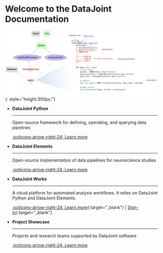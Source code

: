 # Welcome to the DataJoint Documentation

![pipeline](https://raw.githubusercontent.com/datajoint/datajoint-python/master/images/pipeline.png){: style="height:300px;"}

<div class="grid cards" markdown>

-   **DataJoint Python**

     ---

     Open-source framework for defining, operating, and querying data pipelines

     [:octicons-arrow-right-24: Learn more](./core/datajoint-python/)
    
-   **DataJoint Elements**

     ---

     Open-source implementation of data pipelines for neuroscience studies

     [:octicons-arrow-right-24: Learn more](./elements/)

-   **DataJoint Works**

     ---

     A cloud platform for automated analysis workflows. It relies on DataJoint 
     Python and DataJoint Elements.

     [:octicons-arrow-right-24: Learn
     more](https://datajoint.com/){:target="_blank"} | [Sign-in](https://works.datajoint.com){:target="_blank"}

-   **Project Showcase**

     ---

     Projects and research teams supported by DataJoint software

     [:octicons-arrow-right-24: Learn more](projects/index.md)

</div>
